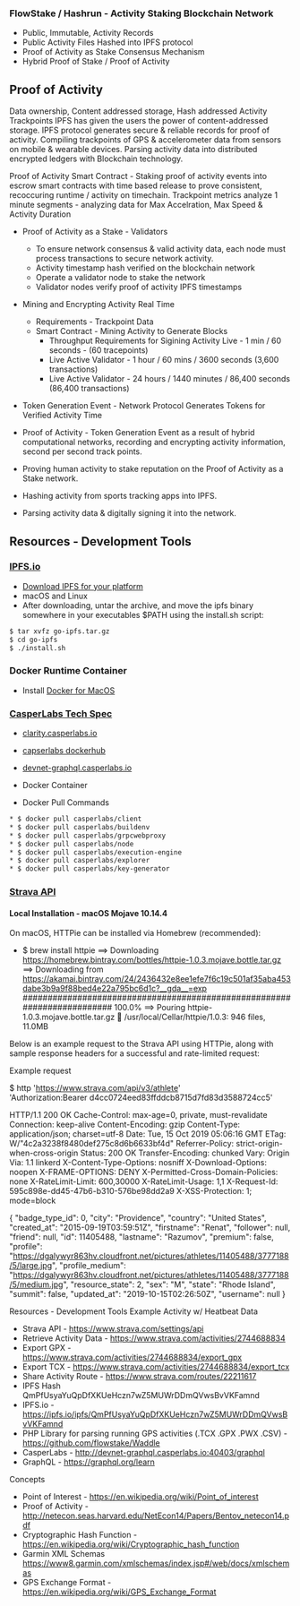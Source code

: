 ### FlowStake / Hashrun - Activity Staking Blockchain Network
* Public, Immutable, Activity Records
* Public Activity Files Hashed into IPFS protocol
* Proof of Activity as Stake Consensus Mechanism
* Hybrid Proof of Stake / Proof of Activity

## Proof of Activity 

Data ownership, Content addressed storage, Hash addressed Activity Trackpoints
IPFS has given the users the power of content-addressed storage.
IPFS protocol generates secure & reliable records for proof of activity.
Compiling trackpoints of GPS & accelerometer data from sensors on mobile & wearable devices.
Parsing activity data into distributed encrypted ledgers with Blockchain technology.

Proof of Activity Smart Contract - Staking proof of activity events into escrow smart contracts with time based release to prove consistent, recoccuring runtime / activity on timechain. Trackpoint metrics analyze 1 minute segments - analyzing data for Max Accelration, Max Speed & Activity Duration

-  Proof of Activity as a Stake - Validators
    * To ensure network consensus & valid activity data, each node must process transactions to secure network activity.
    * Activity timestamp hash verified on the blockchain network
    * Operate a validator node to stake the network 
    * Validator nodes verify proof of activity IPFS timestamps

- Mining and Encrypting Activity Real Time
    - Requirements - Trackpoint Data
    - Smart Contract - Mining Activity to Generate Blocks
        - Throughput Requirements for Sigining Activity Live - 1 min / 60 seconds - (60 tracepoints)
        - Live Active Validator - 1 hour / 60 mins / 3600 seconds (3,600 transactions)
        - Live Active Validator - 24 hours / 1440 minutes / 86,400 seconds (86,400 transactions) 

- Token Generation Event - Network Protocol Generates Tokens for Verified Activity Time
- Proof of Activity - Token Generation Event as a result of hybrid computational networks, recording and encrypting activity information, second per second track points.
- Proving human activity to stake reputation on the Proof of Activity as a Stake network.
- Hashing activity from sports tracking apps into IPFS.
- Parsing activity data & digitally signing it into the network.
    
    
## Resources - Development Tools

### [IPFS.io](https://ipfs.io)
* [Download IPFS for your platform](https://dist.ipfs.io/#go-ipfs)
* macOS and Linux
* After downloading, untar the archive, and move the ipfs binary somewhere in your executables $PATH using the install.sh script:
```bash
$ tar xvfz go-ipfs.tar.gz
$ cd go-ipfs
$ ./install.sh
```

### Docker Runtime Container

* Install [Docker for MacOS](https://docs.docker.com/docker-for-mac/install/)

### [CasperLabs Tech Spec](https://techspec.casperlabs.io)
* [clarity.casperlabs.io](https://clarity.casperlabs.io/#/)
* [capserlabs dockerhub](https://hub.docker.com/u/casperlabs)
* [devnet-graphql.casperlabs.io](http://devnet-graphql.casperlabs.io:40403/graphql)

* Docker Container 
* Docker Pull Commands
```bash
* $ docker pull casperlabs/client
* $ docker pull casperlabs/buildenv
* $ docker pull casperlabs/grpcwebproxy
* $ docker pull casperlabs/node
* $ docker pull casperlabs/execution-engine
* $ docker pull casperlabs/explorer
* $ docker pull casperlabs/key-generator
```

### [Strava API](https://www.strava.com/settings/api)
    
#### Local Installation - macOS Mojave 10.14.4
On macOS, HTTPie can be installed via Homebrew (recommended):

* $ brew install httpie
==> Downloading https://homebrew.bintray.com/bottles/httpie-1.0.3.mojave.bottle.tar.gz
==> Downloading from https://akamai.bintray.com/24/2436432e8ee1efe7f6c19c501af35aba453dabe3b9a9f88bed4e22a795bc6d1c?__gda__=exp
######################################################################## 100.0%
==> Pouring httpie-1.0.3.mojave.bottle.tar.gz
🍺  /usr/local/Cellar/httpie/1.0.3: 946 files, 11.0MB

Below is an example request to the Strava API using HTTPie, along with sample response headers for a successful and rate-limited request:

Example request

$ http 'https://www.strava.com/api/v3/athlete' \
    'Authorization:Bearer d4cc0724eed83ffddcb8715d7fd83d3588724cc5'
 
HTTP/1.1 200 OK
Cache-Control: max-age=0, private, must-revalidate
Connection: keep-alive
Content-Encoding: gzip
Content-Type: application/json; charset=utf-8
Date: Tue, 15 Oct 2019 05:06:16 GMT
ETag: W/"4c2a3238f8480def275c8d6b6633bf4d"
Referrer-Policy: strict-origin-when-cross-origin
Status: 200 OK
Transfer-Encoding: chunked
Vary: Origin
Via: 1.1 linkerd
X-Content-Type-Options: nosniff
X-Download-Options: noopen
X-FRAME-OPTIONS: DENY
X-Permitted-Cross-Domain-Policies: none
X-RateLimit-Limit: 600,30000
X-RateLimit-Usage: 1,1
X-Request-Id: 595c898e-dd45-47b6-b310-576be98dd2a9
X-XSS-Protection: 1; mode=block

{
    "badge_type_id": 0,
    "city": "Providence",
    "country": "United States",
    "created_at": "2015-09-19T03:59:51Z",
    "firstname": "Renat",
    "follower": null,
    "friend": null,
    "id": 11405488,
    "lastname": "Razumov",
    "premium": false,
    "profile": "https://dgalywyr863hv.cloudfront.net/pictures/athletes/11405488/3777188/5/large.jpg",
    "profile_medium": "https://dgalywyr863hv.cloudfront.net/pictures/athletes/11405488/3777188/5/medium.jpg",
    "resource_state": 2,
    "sex": "M",
    "state": "Rhode Island",
    "summit": false,
    "updated_at": "2019-10-15T02:26:50Z",
    "username": null
}

    
Resources - Development Tools  Example Activity w/ Heatbeat Data 
* Strava API - https://www.strava.com/settings/api
* Retrieve Activity Data - https://www.strava.com/activities/2744688834
* Export GPX - https://www.strava.com/activities/2744688834/export_gpx
* Export TCX - https://www.strava.com/activities/2744688834/export_tcx
* Share Activity Route - https://www.strava.com/routes/22211617
* IPFS Hash  QmPfUsyaYuQpDfXKUeHczn7wZ5MUWrDDmQVwsBvVKFamnd
* IPFS.io - https://ipfs.io/ipfs/QmPfUsyaYuQpDfXKUeHczn7wZ5MUWrDDmQVwsBvVKFamnd
* PHP Library for parsing running GPS activities (.TCX .GPX .PWX .CSV) - https://github.com/flowstake/Waddle
* CasperLabs - http://devnet-graphql.casperlabs.io:40403/graphql
* GraphQL - https://graphql.org/learn

Concepts
* Point of Interest - https://en.wikipedia.org/wiki/Point_of_interest
* Proof of Activity - http://netecon.seas.harvard.edu/NetEcon14/Papers/Bentov_netecon14.pdf
* Cryptographic Hash Function - https://en.wikipedia.org/wiki/Cryptographic_hash_function
* Garmin XML Schemas https://www8.garmin.com/xmlschemas/index.jsp#/web/docs/xmlschemas
* GPS Exchange Format - https://en.wikipedia.org/wiki/GPS_Exchange_Format

